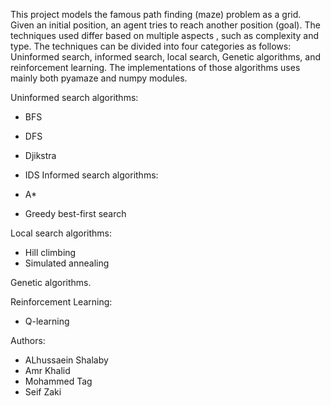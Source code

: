 This project models the famous path finding (maze) problem as a grid. Given an initial position, an agent tries to reach another position (goal). The techniques used differ based on multiple aspects ,
such as complexity and type. The techniques can be divided into four categories as follows: Uninformed search, informed search, local search, Genetic algorithms, and reinforcement learning. 
The implementations of those algorithms uses mainly both pyamaze and numpy modules.

Uninformed search algorithms:

  - BFS
  - DFS
  - Djikstra
  - IDS
Informed search algorithms:

  - A*
  - Greedy best-first search
  
Local search algorithms:

  - Hill climbing
  - Simulated annealing
  
Genetic algorithms.

Reinforcement Learning:

  - Q-learning
    
Authors:

  - ALhussaein Shalaby
  - Amr Khalid
  - Mohammed Tag
  - Seif Zaki
